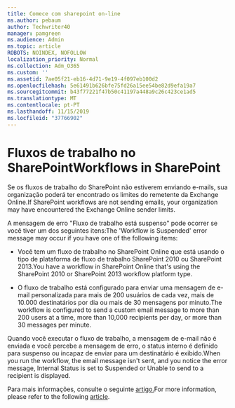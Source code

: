 ```yaml
---
title: Comece com sharepoint on-line
ms.author: pebaum
author: Techwriter40
manager: pamgreen
ms.audience: Admin
ms.topic: article
ROBOTS: NOINDEX, NOFOLLOW
localization_priority: Normal
ms.collection: Adm_O365
ms.custom: ''
ms.assetid: 7ae05f21-eb16-4d71-9e19-4f097eb100d2
ms.openlocfilehash: 5e61491b626bfe75fd26a15ee54be82d9efa19a7
ms.sourcegitcommit: b43f77221f47b50c41197a448a9c26c423ce1ad5
ms.translationtype: MT
ms.contentlocale: pt-PT
ms.lasthandoff: 11/15/2019
ms.locfileid: "37766902"
---
```

# <a name="workflows-in-sharepoint"></a><span data-ttu-id="d11c8-102">Fluxos de trabalho no SharePoint</span><span class="sxs-lookup"><span data-stu-id="d11c8-102">Workflows in SharePoint</span></span>

<span data-ttu-id="d11c8-103">Se os fluxos de trabalho do SharePoint não estiverem enviando e-mails, sua organização poderá ter encontrado os limites do remetente da Exchange Online.</span><span class="sxs-lookup"><span data-stu-id="d11c8-103">If SharePoint workflows are not sending emails, your organization may have encountered the Exchange Online sender limits.</span></span>

<span data-ttu-id="d11c8-104">A mensagem de erro "Fluxo de trabalho está suspenso" pode ocorrer se você tiver um dos seguintes itens:</span><span class="sxs-lookup"><span data-stu-id="d11c8-104">The 'Workflow is Suspended' error message may occur if you have one of the following items:</span></span>

- <span data-ttu-id="d11c8-105">Você tem um fluxo de trabalho no SharePoint Online que está usando o tipo de plataforma de fluxo de trabalho SharePoint 2010 ou SharePoint 2013.</span><span class="sxs-lookup"><span data-stu-id="d11c8-105">You have a workflow in SharePoint Online that's using the SharePoint 2010 or SharePoint 2013 workflow platform type.</span></span>

- <span data-ttu-id="d11c8-106">O fluxo de trabalho está configurado para enviar uma mensagem de e-mail personalizada para mais de 200 usuários de cada vez, mais de 10.000 destinatários por dia ou mais de 30 mensagens por minuto.</span><span class="sxs-lookup"><span data-stu-id="d11c8-106">The workflow is configured to send a custom email message to more than 200 users at a time, more than 10,000 recipients per day, or more than 30 messages per minute.</span></span>

<span data-ttu-id="d11c8-107">Quando você executar o fluxo de trabalho, a mensagem de e-mail não é enviada e você percebe a mensagem de erro, o status interno é definido para suspenso ou incapaz de enviar para um destinatário é exibido.</span><span class="sxs-lookup"><span data-stu-id="d11c8-107">When you run the workflow, the email message isn't sent, and you notice the error message, Internal Status is set to Suspended or Unable to send to a recipient is displayed.</span></span>

<span data-ttu-id="d11c8-108">Para mais informações, consulte o seguinte [artigo.](https://docs.microsoft.com/sharepoint/support/workflows/configured-workflow-fails-running)</span><span class="sxs-lookup"><span data-stu-id="d11c8-108">For more information, please refer to the following [article](https://docs.microsoft.com/sharepoint/support/workflows/configured-workflow-fails-running).</span></span>

